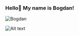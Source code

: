 ### Hello👋 My name is Bogdan!

![Bogdan](https://lh3.googleusercontent.com/pxjAWjZ5vIT1dUQBMnAmUZAKAQzcFg3ZgPuNeL34zsS65G-2XW7KovoMSqpSv0aKv3c4wOgthV7o8kiSpEQXmE5ADbhUnVDbQ825Aux3YvRDrtOrMy1v2h2Hb3_LmUnLQrqHOJlA25dvx19G-iYY9lgF6s4Hz7sS2bcOlaE12Ru-cJ7gW_ftI0T7vHh4z2oZPsNrfva5XGoB7vFsHmBuBiJRC61hbC8MvUAXesUjUv16q0Ss2wPS7b2eL4yhMlTAbF7byk5rWUNK3a6pulNYQBRRn71zvA6cv3doKB_3hLHG8x35P47MTekbv1hrtNP3tHmWDvBmaSzM-Ja3siXLsdlT4YVUAvnLa1viuZTU6tLaqaMyoaLlJJilYLGcbMbFl5ZEcEVVXxuRXEhjINC5AnaY8ygN1mMEJCwvGv1rm4h0s0OQyVtLNXItoPt39Tp-WulpX-xN-NvAb5Bf-iku31avxSMXmRMF2yuKlGuQ51iS4em0ryOKaiPdf6ve1APmk5XlSVa5cox21yqrmcifnx3rRlEfEqaJNW-UfiHQO1GghVy34apNU-nBP9LmbPej0zoJOIshFA8bBdb0KigawGkURULwsGIXAR_fAshVHQcALJ-OmR4snvsh7tk0JfuApuj6WTNZUd7xyCuLvkN8UiqMje2UVqXqpKaoMDscHG-_pNXkBp_530N1dpwuYGAED4uVkThhuqLDm2tIiEWdRWsOITMSzgcq5w_xtc6E7Rh1qXRWv0MFX2cZguEZqibU0EaROA8qYlQdH6bhV42XaxDt-imnKau9MlKjo7QTE5tYdp4W2gsybjuKwk1gvn7QzLqeZQ=w600-h400-no?authuser=0 "Орк")



<!--
**bogdan770/bogdan770** is a ✨ _special_ ✨ repository because its `README.md` (this file) appears on your GitHub profile.

Here are some ideas to get you started:

- 🔭 I’m currently working on ...
- 🌱 I’m currently learning ...
- 👯 I’m looking to collaborate on ...
- 🤔 I’m looking for help with ...
- 💬 Ask me about ...
- 📫 How to reach me: ...
- 😄 Pronouns: ...
- ⚡ Fun fact: ...
-->
![Alt text](https://spotify-recently-played-readme.vercel.app/api?user=tvyr8rcx00ssgu2vokp76vb6m)
